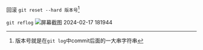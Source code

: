 回滚 `git reset --hard 版本号`[^1]
[^1]:版本号就是在`git log`中commit后面的一大串字符串

`git reflog`
![屏幕截图 2024-02-17 181944](https://github.com/lddzbn/-git/assets/160203933/76a39b94-d70d-4b04-b907-e454602adac6)
